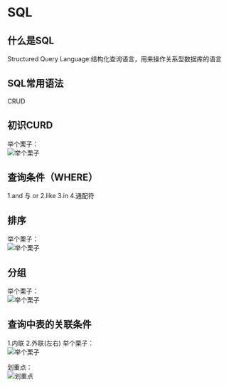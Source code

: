 # SQL
## 什么是SQL
  Structured Query Language:结构化查询语言，用来操作关系型数据库的语言

## SQL常用语法
  CRUD

## 初识CURD
  举个栗子：<br/>
  ![举个栗子](https://img.ixintu.com/download/jpg/202001/2e6ec91cbd78b42e39ae3e92556b99d4.jpg!con)

## 查询条件（WHERE）
  1.and 与 or
  2.like
  3.in
  4.通配符
  

## 排序
  举个栗子：<br/>
  ![举个栗子](https://img.ixintu.com/download/jpg/202001/2e6ec91cbd78b42e39ae3e92556b99d4.jpg!con)


## 分组
  举个栗子：<br/>
  ![举个栗子](https://img.ixintu.com/download/jpg/202001/2e6ec91cbd78b42e39ae3e92556b99d4.jpg!con)


## 查询中表的关联条件
  1.内联
  2.外联(左右)
  举个栗子：<br/>
  ![举个栗子](https://img.ixintu.com/download/jpg/202001/2e6ec91cbd78b42e39ae3e92556b99d4.jpg!con)


  划重点：<br/>
  ![划重点](https://img0.baidu.com/it/u=2572663376,3774858131&fm=253&fmt=auto&app=120&f=JPEG)



